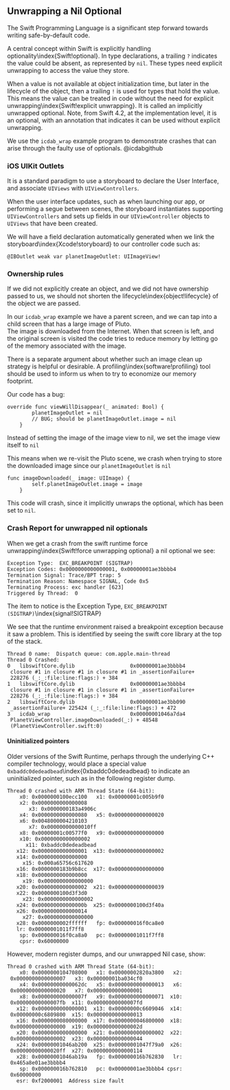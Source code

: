 ## Unwrapping a Nil Optional

The Swift Programming Language is a significant step forward towards writing safe-by-default code.

A central concept within Swift is explicitly handling optionality\index{Swift!optional}.  In type declarations, a trailing `?` indicates the value could be absent, as represented by `nil`.  These types need explicit unwrapping to access the value they store.

When a value is not available at object initialization time, but later in the lifecycle of the object, then a trailing `!` is used for types that hold the value.  This means the value can be treated in code without the need for explicit unwrapping\index{Swift!explicit unwrapping}.  It is called an implicitly unwrapped optional.
Note, from Swift 4.2, at the implementation level, it is an optional, with an annotation that indicates it can be used without explicit unwrapping.

We use the `icdab_wrap` example program to demonstrate crashes that can arise through the faulty use of optionals. @icdabgithub

### iOS UIKit Outlets

It is a standard paradigm to use a storyboard to declare the User Interface, and associate `UIViews` with `UIViewControllers`.

When the user interface updates, such as when launching our app, or performing a segue between scenes, the storyboard instantiates
supporting `UIViewControllers` and sets up fields in our `UIViewController` objects to `UIViews` that have been created.

We will have a field declaration automatically generated when we link the storyboard\index{Xcode!storyboard} to our controller code such as:
```
@IBOutlet weak var planetImageOutlet: UIImageView!
```

### Ownership rules

If we did not explicitly create an object, and we did not have ownership passed to us, we should not shorten the lifecycle\index{object!lifecycle} of the object we are passed.  

In our `icdab_wrap` example we have a parent screen, and we can tap into a child screen that has a large image of Pluto.  
The image is downloaded from the Internet.  When that screen is left, and the original screen is visited the code tries to reduce memory by letting go of the memory associated with the image.

There is a separate argument about whether such an image clean up strategy is helpful or desirable.  A profiling\index{software!profiling} tool should be used to inform us when to try to economize our memory footprint.

Our code has a bug:
```
override func viewWillDisappear(_ animated: Bool) {
        planetImageOutlet = nil
        // BUG; should be planetImageOutlet.image = nil
    }
```

Instead of setting the image of the image view to nil, we set the image view itself to `nil`

This means when we re-visit the Pluto scene, we crash when trying to store the downloaded image since our `planetImageOutlet` is `nil`

```
func imageDownloaded(_ image: UIImage) {
        self.planetImageOutlet.image = image
    }
```

This code will crash, since it implicitly unwraps the optional, which has been set to `nil`.

### Crash Report for unwrapped nil optionals

When we get a crash from the swift runtime force unwrapping\index{Swift!force unwrapping optional} a nil optional we see:
```
Exception Type:  EXC_BREAKPOINT (SIGTRAP)
Exception Codes: 0x0000000000000001, 0x00000001ae3bbbb4
Termination Signal: Trace/BPT trap: 5
Termination Reason: Namespace SIGNAL, Code 0x5
Terminating Process: exc handler [623]
Triggered by Thread:  0
```

The item to notice is the Exception Type, `EXC_BREAKPOINT (SIGTRAP)`\index{signal!SIGTRAP}

We see that the runtime environment raised a breakpoint exception because it saw a problem.
This is identified by seeing the swift core library at the top of the stack.

```
Thread 0 name:  Dispatch queue: com.apple.main-thread
Thread 0 Crashed:
0   libswiftCore.dylib                  0x00000001ae3bbbb4
 closure #1 in closure #1 in closure #1 in _assertionFailure+
 228276 (_:_:file:line:flags:) + 384
1   libswiftCore.dylib                  0x00000001ae3bbbb4
 closure #1 in closure #1 in closure #1 in _assertionFailure+
 228276 (_:_:file:line:flags:) + 384
2   libswiftCore.dylib                  0x00000001ae3bb090
 _assertionFailure+ 225424 (_:_:file:line:flags:) + 472
3   icdab_wrap                          0x00000001046a7da4
 PlanetViewController.imageDownloaded(_:) + 48548
 (PlanetViewController.swift:0)
```

#### Uninitialized pointers

Older versions of the Swift Runtime, perhaps through the underlying C++ compiler technology,  would place a special value `0xbaddc0dedeadbead`\index{0xbaddc0dedeadbead} to indicate an uninitialized pointer, such as in the following register dump.

```
Thread 0 crashed with ARM Thread State (64-bit):
    x0: 0x0000000100ecc100   x1: 0x00000001c005b9f0   
    x2: 0x0000000000000008
       x3: 0x0000000183a4906c
    x4: 0x0000000000000080   x5: 0x0000000000000020   
    x6: 0x0048000004210103
       x7: 0x00000000000010ff
    x8: 0x00000001c00577f0   x9: 0x0000000000000000  
    x10: 0x0000000000000002
      x11: 0xbaddc0dedeadbead
   x12: 0x0000000000000001  x13: 0x0000000000000002  
   x14: 0x0000000000000000
     x15: 0x000a65756c617620
   x16: 0x0000000183b9b8cc  x17: 0x0000000000000000  
   x18: 0x0000000000000000
     x19: 0x0000000000000000
   x20: 0x0000000000000002  x21: 0x0000000000000039  
   x22: 0x0000000100d3f3d0
     x23: 0x0000000000000002
   x24: 0x000000000000000b  x25: 0x0000000100d3f40a  
   x26: 0x0000000000000014
     x27: 0x0000000000000000
   x28: 0x0000000002ffffff   fp: 0x000000016f0ca8e0   
   lr: 0x00000001011f7ff8
    sp: 0x000000016f0ca8a0   pc: 0x00000001011f7ff8
    cpsr: 0x60000000
```

However, modern register dumps, and our unwrapped Nil case, show:
```
Thread 0 crashed with ARM Thread State (64-bit):
    x0: 0x0000000104708000   x1: 0x00000002820a3800   x2:
 0x0000000000000007   x3: 0x00000001ba034cf0
    x4: 0x00000000000062dc   x5: 0x0000000000000013   x6:
 0x0000000000000020   x7: 0x0000000000000001
    x8: 0x000000000000007f   x9: 0x0000000000000071  x10:
 0x00000000000007fb  x11: 0x00000000000007fd
   x12: 0x0000000000000001  x13: 0x00000000c6609046  x14:
 0x00000000c6809800  x15: 0x0000000000000013
   x16: 0x0000000080000000  x17: 0x0000000046800000  x18:
 0x0000000000000000  x19: 0x000000000000002d
   x20: 0x0000000000000000  x21: 0x0000000000000002  x22:
 0x0000000000000002  x23: 0x0000000000000044
   x24: 0x00000001046ab200  x25: 0x00000001047f79a0  x26:
 0x00000000000020ff  x27: 0x0000000000000114
   x28: 0x00000001046ab19a   fp: 0x000000016b762830   lr:
 0x465a8e01ae3bbbb4
    sp: 0x000000016b762810   pc: 0x00000001ae3bbbb4 cpsr:
 0x60000000
   esr: 0xf2000001  Address size fault
```
